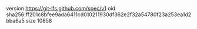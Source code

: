 version https://git-lfs.github.com/spec/v1
oid sha256:ff201c8bfee9ada6411cd010211930df362e2f32a54780f23a253ea1d2bba6a5
size 10858
